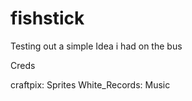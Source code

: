 # fishstick

Testing out a simple Idea i had on the bus


Creds

craftpix: Sprites
White_Records: Music

